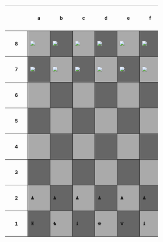 <html>
    <head>
        <title></title>
        <meta charset="UTF-8">
        <style>
            .chess-board { border-spacing: 0; border-collapse: collapse; }
            .chess-board th { padding: 2em; }
            .chess-board td { border: 1px solid; width: 2em; height: 2em; }
            .chess-board .light { background: #aaa; }
            .chess-board .dark { background: #666; }
        </style>
     </head>
       <body>
        <table class="chess-board">
            <tbody>
                <tr>
                    <th></th>
                    <th>a</th>
                    <th>b</th>
                    <th>c</th>
                    <th>d</th>
                    <th>e</th>
                    <th>f</th>
                    <th>g</th>
                    <th>h</th>
                </tr>
                <tr>
                    <th>8</th>
                    <td class="light"><img src="https://user-images.githubusercontent.com/111609656/211652996-c0172ff0-be0a-4dbb-bb88-3171928d002e.png"></td>
                    <td class="dark"><img src="https://user-images.githubusercontent.com/111609656/211653992-32ec4aa8-0efc-461c-ad3f-d920a7de3409.png"></td>
                    <td class="light"><img src="https://user-images.githubusercontent.com/111609656/211654176-b3c7d962-1b34-44be-9517-2bacbccbb0fe.png"></td>
                    <td class="dark"><img src="https://user-images.githubusercontent.com/111609656/211654476-3a8ddc05-829d-4811-9dc9-9fa6b6a7e462.png"></td>
                    <td class="light"><img src="https://user-images.githubusercontent.com/111609656/211654354-0f620469-cc9e-4e53-ba86-4f6016a99946.png"></td>
                    <td class="dark"><img src="https://user-images.githubusercontent.com/111609656/211654176-b3c7d962-1b34-44be-9517-2bacbccbb0fe.png"></td>
                    <td class="light"><img src="https://user-images.githubusercontent.com/111609656/211653992-32ec4aa8-0efc-461c-ad3f-d920a7de3409.png"></td>
                    <td class="dark"><img src="https://user-images.githubusercontent.com/111609656/211652996-c0172ff0-be0a-4dbb-bb88-3171928d002e.png"></td>
                </tr>
                <tr>
                    <th>7</th>
                    <td class="dark"><img src="https://user-images.githubusercontent.com/111609656/211652465-ed79ab00-e038-459a-99ae-31fcd770379c.png"></td>
                    <td class="light"><img src="https://user-images.githubusercontent.com/111609656/211652465-ed79ab00-e038-459a-99ae-31fcd770379c.png"></td>
                    <td class="dark"><img src="https://user-images.githubusercontent.com/111609656/211652465-ed79ab00-e038-459a-99ae-31fcd770379c.png"></td>
                    <td class="light"><img src="https://user-images.githubusercontent.com/111609656/211652465-ed79ab00-e038-459a-99ae-31fcd770379c.png"></td>
                    <td class="dark"><img src="https://user-images.githubusercontent.com/111609656/211652465-ed79ab00-e038-459a-99ae-31fcd770379c.png"></td>
                    <td class="light"><img src="https://user-images.githubusercontent.com/111609656/211652465-ed79ab00-e038-459a-99ae-31fcd770379c.png"></td>
                    <td class="dark"><img src="https://user-images.githubusercontent.com/111609656/211652465-ed79ab00-e038-459a-99ae-31fcd770379c.png"></td>
                    <td class="light"><img src="https://user-images.githubusercontent.com/111609656/211652465-ed79ab00-e038-459a-99ae-31fcd770379c.png"></td>
                </tr>
                <tr>
                    <th>6</th>
                    <td class="light"></td>
                    <td class="dark"></td>
                    <td class="light"></td>
                    <td class="dark"></td>
                    <td class="light"></td>
                    <td class="dark"></td>
                    <td class="light"></td>
                    <td class="dark"></td>
                </tr>
                <tr>
                    <th>5</th>
                    <td class="dark"></td>
                    <td class="light"></td>
                    <td class="dark"></td>
                    <td class="light"></td>
                    <td class="dark"></td>
                    <td class="light"></td>
                    <td class="dark"></td>
                    <td class="light"></td>
                </tr>
                <tr>
                    <th>4</th>
                    <td class="light"></td>
                    <td class="dark"></td>
                    <td class="light"></td>
                    <td class="dark"></td>
                    <td class="light"></td>
                    <td class="dark"></td>
                    <td class="light"></td>
                    <td class="dark"></td>
                </tr>
                <tr>
                    <th>3</th>
                    <td class="dark"></td>
                    <td class="light"></td>
                    <td class="dark"></td>
                    <td class="light"></td>
                    <td class="dark"></td>
                    <td class="light"></td>
                    <td class="dark"></td>
                    <td class="light"></td>
                </tr>
                <tr>
                    <th>2</th>
                    <td class="light">♟</td>
                    <td class="dark">♟</td>
                    <td class="light">♟</td>
                    <td class="dark">♟</td>
                    <td class="light">♟</td>
                    <td class="dark">♟</td>
                    <td class="light">♟</td>
                    <td class="dark">♟</td>
                </tr>
                <tr>
                    <th>1</th>
                    <td class="dark">♜</td>
                    <td class="light">♞</td>
                    <td class="dark">♝</td>
                    <td class="light">♚</td>
                    <td class="dark">♛</td>
                    <td class="light">♝</td>
                    <td class="dark">♞</td>
                    <td class="light">♜</td>
                </tr>
            </tbody>
        </table>
    </body>
</html>